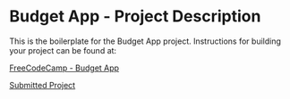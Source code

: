 # Budget App - Project Description

This is the boilerplate for the Budget App project. Instructions for building your project can be found at: 

[FreeCodeCamp - Budget App](https://www.freecodecamp.org/learn/scientific-computing-with-python/scientific-computing-with-python-projects/budget-app)

[Submitted Project](https://replit.com/@konkokkinoris?path=)

